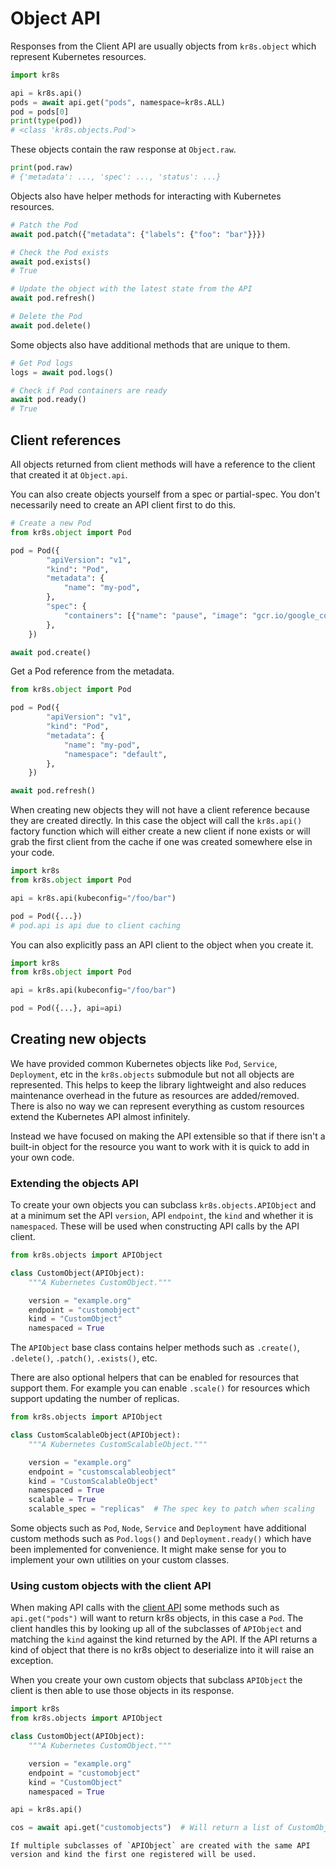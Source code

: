 # Object API

Responses from the Client API are usually objects from `kr8s.object` which represent Kubernetes resources.

```python
import kr8s

api = kr8s.api()
pods = await api.get("pods", namespace=kr8s.ALL)
pod = pods[0]
print(type(pod))
# <class 'kr8s.objects.Pod'>
```

These objects contain the raw response at `Object.raw`.

```python
print(pod.raw)
# {'metadata': ..., 'spec': ..., 'status': ...}
```

Objects also have helper methods for interacting with Kubernetes resources.

```python
# Patch the Pod
await pod.patch({"metadata": {"labels": {"foo": "bar"}}})

# Check the Pod exists
await pod.exists()
# True

# Update the object with the latest state from the API
await pod.refresh()

# Delete the Pod
await pod.delete()
```

Some objects also have additional methods that are unique to them.

```python
# Get Pod logs
logs = await pod.logs()

# Check if Pod containers are ready
await pod.ready()
# True
```

## Client references

All objects returned from client methods will have a reference to the client that created it at `Object.api`.

You can also create objects yourself from a spec or partial-spec. You don't necessarily need to create an API client first to do this.

```python
# Create a new Pod
from kr8s.object import Pod

pod = Pod({
        "apiVersion": "v1",
        "kind": "Pod",
        "metadata": {
            "name": "my-pod",
        },
        "spec": {
            "containers": [{"name": "pause", "image": "gcr.io/google_containers/pause",}]
        },
    })

await pod.create()
```

Get a Pod reference from the metadata.

```python
from kr8s.object import Pod

pod = Pod({
        "apiVersion": "v1",
        "kind": "Pod",
        "metadata": {
            "name": "my-pod",
            "namespace": "default",
        },
    })

await pod.refresh()
```

When creating new objects they will not have a client reference because they are created directly. In this case the object will call the `kr8s.api()` factory function which will either create a new client if none exists or will grab the first client from the cache if one was created somewhere else in your code.

```python
import kr8s
from kr8s.object import Pod

api = kr8s.api(kubeconfig="/foo/bar")

pod = Pod({...})
# pod.api is api due to client caching
```

You can also explicitly pass an API client to the object when you create it.

```python
import kr8s
from kr8s.object import Pod

api = kr8s.api(kubeconfig="/foo/bar")

pod = Pod({...}, api=api)
```

## Creating new objects

We have provided common Kubernetes objects like `Pod`, `Service`, `Deployment`, etc in the `kr8s.objects` submodule but not all objects are represented. This helps to keep the library lightweight and also reduces maintenance overhead in the future as resources are added/removed. There is also no way we can represent everything as custom resources extend the Kubernetes API almost infinitely.

Instead we have focused on making the API extensible so that if there isn't a built-in object for the resource you want to work with it is quick to add in your own code.


### Extending the objects API

To create your own objects you can subclass `kr8s.objects.APIObject` and at a minimum set the API `version`, API `endpoint`, the `kind` and whether it is `namespaced`. These will be used when constructing API calls by the API client.

```python
from kr8s.objects import APIObject

class CustomObject(APIObject):
    """A Kubernetes CustomObject."""

    version = "example.org"
    endpoint = "customobject"
    kind = "CustomObject"
    namespaced = True
```

The `APIObject` base class contains helper methods such as `.create()`, `.delete()`, `.patch()`, `.exists()`, etc.

There are also optional helpers that can be enabled for resources that support them. For example you can enable `.scale()` for resources which support updating the number of replicas.

```python
from kr8s.objects import APIObject

class CustomScalableObject(APIObject):
    """A Kubernetes CustomScalableObject."""

    version = "example.org"
    endpoint = "customscalableobject"
    kind = "CustomScalableObject"
    namespaced = True
    scalable = True
    scalable_spec = "replicas"  # The spec key to patch when scaling
```

Some objects such as `Pod`, `Node`, `Service` and `Deployment` have additional custom methods such as `Pod.logs()` and `Deployment.ready()` which have been implemented for convenience. It might make sense for you to implement your own utilities on your custom classes.

### Using custom objects with the client API

When making API calls with the [client API](client) some methods such as `api.get("pods")` will want to return kr8s objects, in this case a `Pod`. The client handles this by looking up all of the subclasses of `APIObject` and matching the `kind` against the kind returned by the API. If the API returns a kind of object that there is no kr8s object to deserialize into it will raise an exception.

When you create your own custom objects that subclass `APIObject` the client is then able to use those objects in its response.

```python
import kr8s
from kr8s.objects import APIObject

class CustomObject(APIObject):
    """A Kubernetes CustomObject."""

    version = "example.org"
    endpoint = "customobject"
    kind = "CustomObject"
    namespaced = True

api = kr8s.api()

cos = await api.get("customobjects")  # Will return a list of CustomObject instances
```

```{note}
If multiple subclasses of `APIObject` are created with the same API version and kind the first one registered will be used.
```


